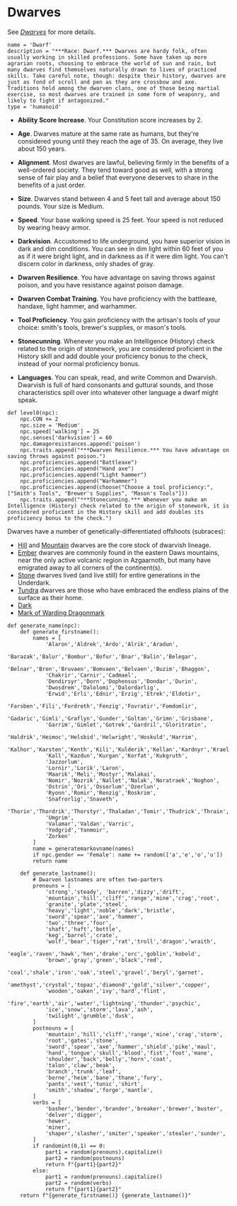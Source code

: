 # Dwarves
See [*Dwarves*](../../Creatures/Dwarves.md) for more details.

```
name = 'Dwarf'
description = "***Race: Dwarf.*** Dwarves are hardy folk, often usually working in skilled professions. Some have taken up more agrarian roots, choosing to embrace the world of sun and rain, but many dwarves find themselves naturally drawn to lives of practiced skills. Take careful note, though: despite their history, dwarves are just as fond of scroll and pen as they are crossbow and axe. Traditions hold among the dwarven clans, one of those being martial exercise, so most dwarves are trained in some form of weaponry, and likely to fight if antagonized."
type = 'humanoid'
```

* **Ability Score Increase**. Your Constitution score increases by 2.

* **Age**. Dwarves mature at the same rate as humans, but they're considered young until they reach the age of 35. On average, they live about 150 years.

* **Alignment**. Most dwarves are lawful, believing firmly in the benefits of a well-ordered society. They tend toward good as well, with a strong sense of fair play and a belief that everyone deserves to share in the benefits of a just order.

* **Size**. Dwarves stand between 4 and 5 feet tall and average about 150 pounds. Your size is Medium.

* **Speed**. Your base walking speed is 25 feet. Your speed is not reduced by wearing heavy armor.

* **Darkvision**. Accustomed to life underground, you have superior vision in dark and dim conditions. You can see in dim light within 60 feet of you as if it were bright light, and in darkness as if it were dim light. You can't discern color in darkness, only shades of gray.

* **Dwarven Resilience**. You have advantage on saving throws against poison, and you have resistance against poison damage.

* **Dwarven Combat Training**. You have proficiency with the battleaxe, handaxe, light hammer, and warhammer.

* **Tool Proficiency**. You gain proficiency with the artisan's tools of your choice: smith's tools, brewer's supplies, or mason's tools.

* **Stonecunning**. Whenever you make an Intelligence (History) check related to the origin of stonework, you are considered proficient in the History skill and add double your proficiency bonus to the check, instead of your normal proficiency bonus.

* **Languages**. You can speak, read, and write Common and Dwarvish. Dwarvish is full of hard consonants and guttural sounds, and those characteristics spill over into whatever other language a dwarf might speak.

```
def level0(npc):
    npc.CON += 2
    npc.size = 'Medium'
    npc.speed['walking'] = 25
    npc.senses['darkvision'] = 60
    npc.damageresistances.append('poison')
    npc.traits.append("***Dwarven Resilience.*** You have advantage on saving throws against poison.")
    npc.proficiencies.append("Battleaxe")
    npc.proficiencies.append("Hand axe")
    npc.proficiencies.append("Light hammer")
    npc.proficiencies.append("Warhammer")
    npc.proficiencies.append(choose("Choose a tool proficiency:", ["Smith's Tools", "Brewer's Supplies", "Mason's Tools"]))
    npc.traits.append("***Stonecunning.*** Whenever you make an Intelligence (History) check related to the origin of stonework, it is considered proficient in the History skill and add doubles its proficiency bonus to the check.")
```

Dwarves have a number of genetically-differentiated offshoots (subraces):

* [Hill](Hill.md) and [Mountain](Mountain.md) dwarves are the core stock of dwarvish lineage.
* [Ember](Ember.md) dwarves are commonly found in the eastern Daws mountains, near the only active volcanic region in Azgaarnoth, but many have emigrated away to all corners of the continent(s).
* [Stone](Stone.md) dwarves lived (and live still) for entire generations in the Underdark.
* [Tundra](Tundra.md) dwarves are those who have embraced the endless plains of the surface as their home.
* [Dark](Dark.md)
* [Mark of Warding Dragonmark](Warding.md)

```
def generate_name(npc):
    def generate_firstname():
        names = [
            'Alaron','Aldrek','Ardo','Alrik','Aradun',
            'Barazak','Balur','Bombur','Bofur','Bnar','Balin','Belegar',
            'Belnar','Bron','Bruvaen','Bomvaen','Belvaen','Buzim','Bhaggon',
            'Chakrir','Carnir','Cadmael',
            'Dendirsyr','Dorn','Dophensus','Dondar','Durin',
            'Dwosdrem','Dalolomi','Dalordarlig',
            'Erwid','Erli','Ednir','Erzig','Etrek','Eldotir',
            'Farsben','Fili','Fordreth','Fenzig','Fovratir','Fomdomlir',
            'Gadaric','Gimli','Graflyn','Gunder','Goltan','Grimn','Grisbane',
            'Garrim','Gimlet','Gotrek','Gardril','Gloritratin',
            'Haldrik','Heimoc','Helsbid','Helwright','Hoskuld','Harrim',
            'Kalhor','Karsten','Kenth','Kili','Kulderik','Kellan','Kardnyr','Krael',
            'Kall','Kazdun','Kurgan','Korfat','Kukgruth',
            'Jazzorlum',
            'Lornir','Lorik','Laron',
            'Maarik','Meli','Mostyr','Malakai',
            'Nomir','Nozrik','Nallet','Nalak','Noratraek','Noghon',
            'Ostrin','Ori','Ossorlum','Ozerlun',
            'Ryonn','Romir','Renzig','Roskrim',
            'Snafrorlig','Snaveth',
            'Thorin','Thordrik','Thorstyr','Thaladan','Tomir','Thudrick','Thrain',
            'Umgrim',
            'Valamar','Valdan','Varric',
            'Yodgrid','Yanmoir',
            'Zorken'
        ]
        name = generatemarkovname(names)
        if npc.gender == 'Female': name += random(['a','e','o','u'])
        return name

    def generate_lastname():
        # Dwarven lastnames are often two-parters
        prenouns = [
            'strong','steady', 'barren','dizzy','drift',
            'mountain','hill','cliff','range','mine','crag','root',
            'granite','plate','steel',
            'heavy','light','noble','dark','bristle',
            'sword','spear','axe','hammer',
            'two','three','four',
            'shaft','haft','bottle',
            'keg','barrel','crate',
            'wolf','bear','tiger','rat','troll','dragon','wraith',
            'eagle','raven','hawk','hen','drake','orc','goblin','kobold',
            'brown','gray','green','black','red',
            'coal','shale','iron','oak','steel','gravel','beryl','garnet',
            'amethyst','crystal','topaz','diamond','gold','silver','copper',
            'wooden','oaken','ivy','hard','flint',
            'fire','earth','air','water','lightning','thunder','psychic',
            'ice','snow','storm','lava','ash',
            'twilight','grumble','dusk',
        ]
        postnouns = [
            'mountain','hill','cliff','range','mine','crag','storm',
            'root','gates','stone',
            'sword','spear','axe','hammer','shield','pike','maul',
            'hand','tongue','skull','blood','fist','foot','mane',
            'shoulder','back','belly','horn','coat',
            'talon','claw','beak',
            'branch','trunk','leaf',
            'borne','heim','bane','thane','fury',
            'pants','vest','tunic','shirt',
            'smith','shadow','forge','mantle',
        ]
        verbs = [
            'basher','bender','brander','breaker','brewer','buster',
            'delver','digger',
            'hewer',
            'miner',
            'shaper','slasher','smiter','speaker','stealer','sunder',
        ]
        if randomint(0,1) == 0:
            part1 = random(prenouns).capitalize()
            part2 = random(postnouns)
            return f"{part1}{part2}"
        else:
            part1 = random(prenouns).capitalize()
            part2 = random(verbs)
            return f"{part1}{part2}"
    return f"{generate_firstname()} {generate_lastname()}"
```

